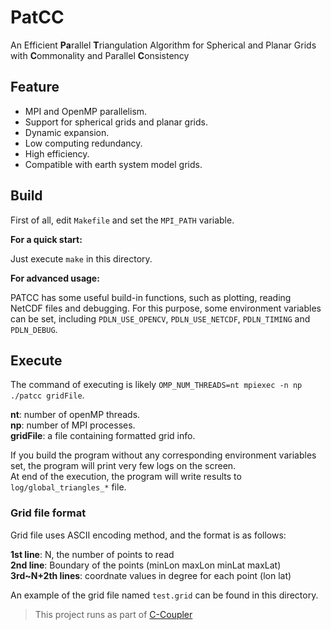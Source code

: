 # PatCC

An Efficient **Pa**rallel **T**riangulation Algorithm for Spherical and Planar Grids with **C**ommonality and Parallel **C**onsistency

## Feature

- MPI and OpenMP parallelism.
- Support for spherical grids and planar grids.
- Dynamic expansion.
- Low computing redundancy.
- High efficiency.
- Compatible with earth system model grids.

## Build

First of all, edit `Makefile` and set the `MPI_PATH` variable.

**For a quick start:**

Just execute `make` in this directory.

**For advanced usage:**

PATCC has some useful build-in functions, such as plotting, reading NetCDF files and debugging. For this purpose, some environment variables can be set, including `PDLN_USE_OPENCV`, `PDLN_USE_NETCDF`, `PDLN_TIMING` and `PDLN_DEBUG`.

## Execute

The command of executing is likely `OMP_NUM_THREADS=nt mpiexec -n np ./patcc gridFile`.  

**nt**: number of openMP threads.  
**np**: number of MPI processes.  
**gridFile**: a file containing formatted grid info.  

If you build the program without any corresponding environment variables set, the program will print very few logs on the screen.  
At end of the execution, the program will write results to `log/global_triangles_*` file.

### Grid file format

Grid file uses ASCII encoding method, and the format is as follows:

**1st line**: N, the number of points to read  
**2nd line**: Boundary of the points (minLon maxLon minLat maxLat)  
**3rd~N+2th lines**: coordnate values in degree for each point (lon lat)  

An example of the grid file named `test.grid` can be found in this directory.

> This project runs as part of [C-Coupler](https://github.com/C-Coupler-Group/c-coupler-lib)
